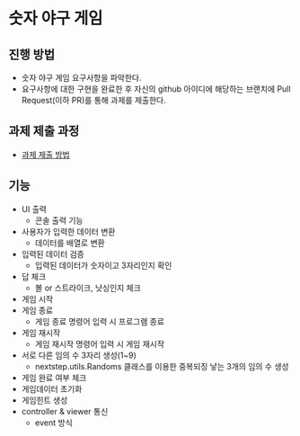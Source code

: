 # 숫자 야구 게임
## 진행 방법
* 숫자 야구 게임 요구사항을 파악한다.
* 요구사항에 대한 구현을 완료한 후 자신의 github 아이디에 해당하는 브랜치에 Pull Request(이하 PR)를 통해 과제를 제출한다.

## 과제 제출 과정
* [과제 제출 방법](https://github.com/next-step/nextstep-docs/tree/master/precourse)

## 기능
* UI 출력
  * 콘솔 출력 기능
* 사용자가 입력한 데이터 변환
  * 데이터를 배열로 변환
* 입력된 데이터 검증
  * 입력된 데이터가 숫자이고 3자리인지 확인
* 답 체크
  * 볼 or 스트라이크, 낫싱인지 체크
* 게임 시작
* 게임 종료
  * 게임 종료 명령어 입력 시 프로그램 종료
* 게임 재시작
  * 게임 재시작 명령어 입력 시 게임 재시작
* 서로 다른 임의 수 3자리 생성(1~9)
  * nextstep.utils.Randoms 클래스를 이용한 중복되징 낳는 3개의 임의 수 생성
* 게임 완료 여부 체크
* 게임데이터 초기화
* 게임힌트 생성
* controller & viewer 통신
  * event 방식